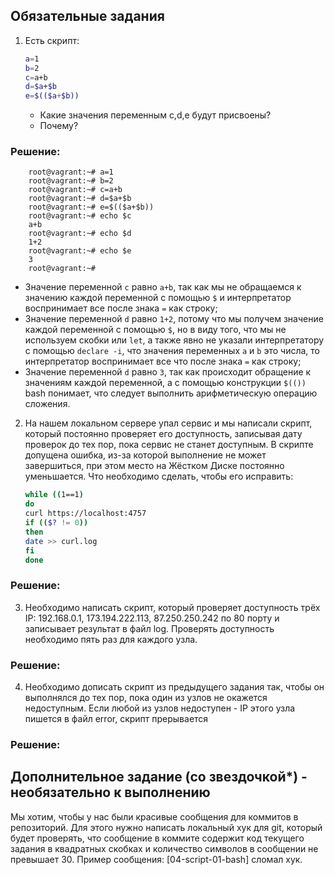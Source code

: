 

## Обязательные задания

1. Есть скрипт:
	```bash
	a=1
	b=2
	c=a+b
	d=$a+$b
	e=$(($a+$b))
	```
	* Какие значения переменным c,d,e будут присвоены?
	* Почему?
 ### Решение:
 ```
     root@vagrant:~# a=1
     root@vagrant:~# b=2
     root@vagrant:~# c=a+b
     root@vagrant:~# d=$a+$b
     root@vagrant:~# e=$(($a+$b))
     root@vagrant:~# echo $c
     a+b
     root@vagrant:~# echo $d
     1+2
     root@vagrant:~# echo $e
     3
     root@vagrant:~# 
 ```
 * Значение переменной `с` равно `a+b`, так как мы не обращаемся к значению каждой переменной с помощью `$` и интерпретатор воспринимает все после знака `=` как  строку;
 * Значение переменной `d` равно `1+2`, потому что мы получем значение каждой переменной с помощью `$`, но в виду того, что мы не используем скобки или `let`, а также явно не указали интерпретатору с помощью `declare -i`, что значения переменных `a` и `b` это числа, то интерпретатор воспринимает все что после знака `=` как строку;
 * Значение переменной `d` равно `3`, так как происходит обращение к значениям каждой переменной, а с помощью конструкции `$(())` bash понимает, что следует выполнить арифметическую операцию сложения.
 
2. На нашем локальном сервере упал сервис и мы написали скрипт, который постоянно проверяет его доступность, записывая дату проверок до тех пор, пока сервис не станет доступным. В скрипте допущена ошибка, из-за которой выполнение не может завершиться, при этом место на Жёстком Диске постоянно уменьшается. Что необходимо сделать, чтобы его исправить:
	```bash
	while ((1==1)
	do
	curl https://localhost:4757
	if (($? != 0))
	then
	date >> curl.log
	fi
	done
	```
 ### Решение:
3. Необходимо написать скрипт, который проверяет доступность трёх IP: 192.168.0.1, 173.194.222.113, 87.250.250.242 по 80 порту и записывает результат в файл log. Проверять доступность необходимо пять раз для каждого узла.
 ### Решение:

4. Необходимо дописать скрипт из предыдущего задания так, чтобы он выполнялся до тех пор, пока один из узлов не окажется недоступным. Если любой из узлов недоступен - IP этого узла пишется в файл error, скрипт прерывается
  ### Решение:
## Дополнительное задание (со звездочкой*) - необязательно к выполнению

Мы хотим, чтобы у нас были красивые сообщения для коммитов в репозиторий. Для этого нужно написать локальный хук для git, который будет проверять, что сообщение в коммите содержит код текущего задания в квадратных скобках и количество символов в сообщении не превышает 30. Пример сообщения: \[04-script-01-bash\] сломал хук.
